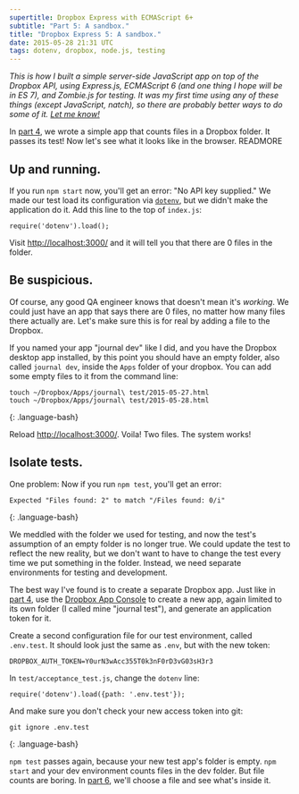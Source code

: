 ```yaml
---
supertitle: Dropbox Express with ECMAScript 6+
subtitle: "Part 5: A sandbox."
title: "Dropbox Express 5: A sandbox."
date: 2015-05-28 21:31 UTC
tags: dotenv, dropbox, node.js, testing 
---
```


*This is how I built a simple server-side JavaScript app on top of the
Dropbox API, using Express.js, ECMAScript 6 (and one thing I hope will
be in ES 7), and Zombie.js for testing. It was my first time using any
of these things (except JavaScript, natch), so there are probably
better ways to do some of it. [Let me know!][contact]*

In [part 4], we wrote a simple app that counts files in a Dropbox
folder. It passes its test! Now let's see what it looks like in the
browser.
READMORE

## Up and running.

If you run `npm start` now, you'll get an error: "No API key supplied."
We made our test load its configuration via [`dotenv`][dotenv], but we didn't
make the application do it. Add this line to the top of `index.js`:

~~~
require('dotenv').load();
~~~

Visit <http://localhost:3000/> and it will tell you that there are
0 files in the folder.

## Be suspicious.

Of course, any good QA engineer knows that doesn't mean it's *working*.
We could just have an app that says there are 0 files, no matter how many
files there actually are. Let's make sure this is for real by adding a
file to the Dropbox.

If you named your app "journal dev" like I did, and you have the Dropbox
desktop app installed, by this point you should have an empty folder, also
called `journal dev`, inside the `Apps` folder of your dropbox. You can
add some empty files to it from the command line:

~~~
touch ~/Dropbox/Apps/journal\ test/2015-05-27.html
touch ~/Dropbox/Apps/journal\ test/2015-05-28.html
~~~
{: .language-bash}

Reload <http://localhost:3000/>. Voila! Two files. The system works!
 
## Isolate tests.

One problem: Now if you run `npm test`, you'll get an error:

~~~
Expected "Files found: 2" to match "/Files found: 0/i"
~~~
{: .language-bash}

We meddled with the folder we used for testing, and now the test's
assumption of an empty folder is no longer true. We could update
the test to reflect the new reality, but we don't want to have to
change the test every time we put something in the folder. Instead,
we need separate environments for testing and development.

The best way I've found is to create a separate Dropbox app. Just like
in [part 4][part-4-dropbox-app], use the [Dropbox App Console] to create
a new app, again limited to its own folder (I called mine "journal test"),
and generate an application token for it.

Create a second configuration file for our test environment, called
`.env.test`. It should look just the same as `.env`, but with the new
token:

~~~
DROPBOX_AUTH_TOKEN=Y0urN3wAcc355T0k3nF0rD3vG03sH3r3
~~~

In `test/acceptance_test.js`, change the `dotenv` line:

~~~
require('dotenv').load({path: '.env.test'});
~~~

And make sure you don't check your new access token into git:

~~~
git ignore .env.test
~~~
{: .language-bash}

`npm test` passes again, because your new test app's folder is empty.
`npm start` and your dev environment counts files in the dev folder.
But file counts are boring. In [part 6], we'll choose a file and see
what's inside it.

[contact]: #comments
[part 4]: /2015/05/25/dropbox-express-4-dropbox-at-last.html
[dotenv]: https://www.npmjs.com/package/dotenv
[part-4-dropbox-app]: /2015/05/25/dropbox-express-4-dropbox-at-last.html#a-test-app 
[dropbox app console]: https://www.dropbox.com/developers/apps
[part 6]: /2015/05/30/dropbox-express-6-double-dropbox.html
